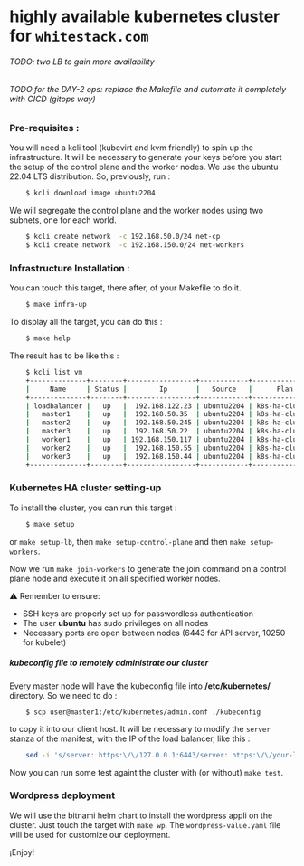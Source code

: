 # highly available kubernetes cluster for ``whitestack.com``

###### TODO: two LB to gain more availability
###### TODO for the DAY-2 ops: replace the Makefile and automate it completely with CICD (gitops way)

### Pre-requisites :

You will need a kcli tool (kubevirt and kvm friendly) to spin up the infrastructure. 
It will be necessary to generate your keys before you start the setup of the control plane and the worker nodes.
We use the ubuntu 22.04 LTS distribution. So, previously, run : 

```bash
    $ kcli download image ubuntu2204
```

We will segregate the control plane and the worker nodes using two subnets, one for each world.

```bash
    $ kcli create network  -c 192.168.50.0/24 net-cp
    $ kcli create network  -c 192.168.150.0/24 net-workers
```

### Infrastructure Installation :

You can touch this target, there after, of your Makefile to do it.

```bash
    $ make infra-up

```

To display all the target, you can do this :

```bash
    $ make help

```

The result has to be like this :

```bash
    $ kcli list vm
    +--------------+--------+-----------------+------------+----------------+-------------+
    |     Name     | Status |        Ip       |   Source   |      Plan      |   Profile   |
    +--------------+--------+-----------------+------------+----------------+-------------+
    | loadbalancer |   up   |  192.168.122.23 | ubuntu2204 | k8s-ha-cluster |    kvirt    |
    |   master1    |   up   |  192.168.50.35  | ubuntu2204 | k8s-ha-cluster | k8s-masters |
    |   master2    |   up   |  192.168.50.245 | ubuntu2204 | k8s-ha-cluster | k8s-masters |
    |   master3    |   up   |  192.168.50.22  | ubuntu2204 | k8s-ha-cluster | k8s-masters |
    |   worker1    |   up   | 192.168.150.117 | ubuntu2204 | k8s-ha-cluster | k8s-workers |
    |   worker2    |   up   |  192.168.150.55 | ubuntu2204 | k8s-ha-cluster | k8s-workers |
    |   worker3    |   up   |  192.168.150.44 | ubuntu2204 | k8s-ha-cluster | k8s-workers |
    +--------------+--------+-----------------+------------+----------------+-------------+

```

### Kubernetes HA cluster setting-up

To install the cluster, you can run this target :

```bash
    $ make setup

```

or ``make setup-lb``, then ``make setup-control-plane`` and then ``make setup-workers``.

Now we run ``make join-workers`` to generate the join command on a control plane node and 
execute it on all specified worker nodes.

:warning: Remember to ensure:

* SSH keys are properly set up for passwordless authentication
* The user **ubuntu** has sudo privileges on all nodes
* Necessary ports are open between nodes (6443 for API server, 10250 for kubelet)


##### kubeconfig file to remotely administrate our cluster

Every master node will have the kubeconfig file into **/etc/kubernetes/** directory. So we need to do :

```shell
    $ scp user@master1:/etc/kubernetes/admin.conf ./kubeconfig
```
to copy it into our client host. It will be necessary to modify the ``server`` stanza of the manifest, with the IP of the load balancer, like this :

```bash
    sed -i 's/server: https:\/\/127.0.0.1:6443/server: https:\/\/your-lb-ip:6443/' ./kubeconfig
```
Now you can run some test againt the cluster with (or without) ``make test``.

### Wordpress deployment

We will use the bitnami helm chart to install the wordpress appli on the cluster. Just touch the target with ``make wp``.
The ``wordpress-value.yaml`` file will be used for customize our deployment.

¡Enjoy!
